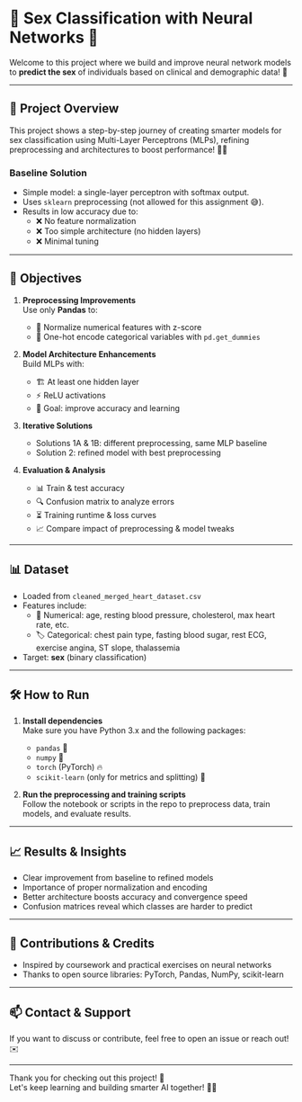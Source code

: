 # 🧠 Sex Classification with Neural Networks 🧠

Welcome to this project where we build and improve neural network models to **predict the sex** of individuals based on clinical and demographic data! 🚀

---

## 🎯 Project Overview

This project shows a step-by-step journey of creating smarter models for sex classification using Multi-Layer Perceptrons (MLPs), refining preprocessing and architectures to boost performance! 💪✨

### Baseline Solution

- Simple model: a single-layer perceptron with softmax output.  
- Uses `sklearn` preprocessing (not allowed for this assignment 😅).  
- Results in low accuracy due to:  
  - ❌ No feature normalization  
  - ❌ Too simple architecture (no hidden layers)  
  - ❌ Minimal tuning  

---

## 🚀 Objectives

1. **Preprocessing Improvements**  
   Use only **Pandas** to:  
   - 🔄 Normalize numerical features with z-score  
   - 🎨 One-hot encode categorical variables with `pd.get_dummies`  

2. **Model Architecture Enhancements**  
   Build MLPs with:  
   - 🏗️ At least one hidden layer  
   - ⚡ ReLU activations  
   - 🎯 Goal: improve accuracy and learning  

3. **Iterative Solutions**  
   - Solutions 1A & 1B: different preprocessing, same MLP baseline  
   - Solution 2: refined model with best preprocessing  

4. **Evaluation & Analysis**  
   - 📊 Train & test accuracy  
   - 🔍 Confusion matrix to analyze errors  
   - ⏳ Training runtime & loss curves  
   - 📈 Compare impact of preprocessing & model tweaks  

---

## 📊 Dataset

- Loaded from `cleaned_merged_heart_dataset.csv`  
- Features include:  
  - 🔢 Numerical: age, resting blood pressure, cholesterol, max heart rate, etc.  
  - 🏷️ Categorical: chest pain type, fasting blood sugar, rest ECG, exercise angina, ST slope, thalassemia  
- Target: **sex** (binary classification)  

---

## 🛠️ How to Run

1. **Install dependencies**  
   Make sure you have Python 3.x and the following packages:  
   - `pandas` 🐼  
   - `numpy` 🔢  
   - `torch` (PyTorch) 🔥  
   - `scikit-learn` (only for metrics and splitting) 🎯  

2. **Run the preprocessing and training scripts**  
   Follow the notebook or scripts in the repo to preprocess data, train models, and evaluate results.

---

## 📈 Results & Insights

- Clear improvement from baseline to refined models  
- Importance of proper normalization and encoding  
- Better architecture boosts accuracy and convergence speed  
- Confusion matrices reveal which classes are harder to predict  

---

## 🙌 Contributions & Credits

- Inspired by coursework and practical exercises on neural networks  
- Thanks to open source libraries: PyTorch, Pandas, NumPy, scikit-learn  

---

## 📫 Contact & Support

If you want to discuss or contribute, feel free to open an issue or reach out! ✉️

---

Thank you for checking out this project! 🚀  
Let's keep learning and building smarter AI together! 🤖💡
